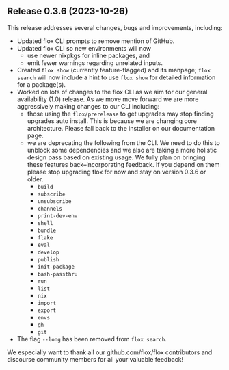 ## Release 0.3.6 (2023-10-26)

This release addresses several changes, bugs and improvements, including:

- Updated flox CLI prompts to remove mention of GitHub.
- Updated flox CLI so new environments will now
  - use newer nixpkgs for inline packages, and
  - emit fewer warnings regarding unrelated inputs.
- Created `flox show` (currently feature-flagged) and its manpage; `flox search` will now include a hint to 
  use `flox show` for detailed information for a package(s).
- Worked on lots of changes to the flox CLI as we aim for our general availability (1.0) release. As we move
  move forward we are more aggressively making changes to our CLI including:
  - those using the `flox/prerelease` to get upgrades may stop finding upgrades auto install. This is because we are 
    changing core architecture. Please fall back to the installer on our documentation page.
  - we are deprecating the following from the CLI. We need to do this to unblock some dependencies and we also are 
    taking a more holistic design pass based on existing usage. We fully plan on bringing these features 
    back–incorporating feedback. If you depend on them please stop upgrading flox for now and stay on 
    version 0.3.6 or older.
    - `build`
    - `subscribe`
    - `unsubscribe`
    - `channels`
    - `print-dev-env`
    - `shell`
    - `bundle`
    - `flake`
    - `eval`
    - `develop`
    - `publish`
    - `init-package`
    - `bash-passthru`
    - `run`
    - `list`
    - `nix`
    - `import`
    - `export`
    - `envs`
    - `gh`
    - `git`
- The flag `--long` has been removed from `flox search`.

We especially want to thank all our github.com/flox/flox contributors and discourse community members for all your valuable feedback!

